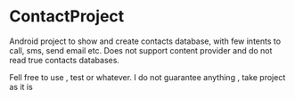 ContactProject
==============

Android project to show and create contacts 
database, with few intents to call,
sms, send email etc. Does not support
content provider and do not read true 
contacts databases.


Fell free to use , test or whatever. I do not guarantee anything , take project as it is
